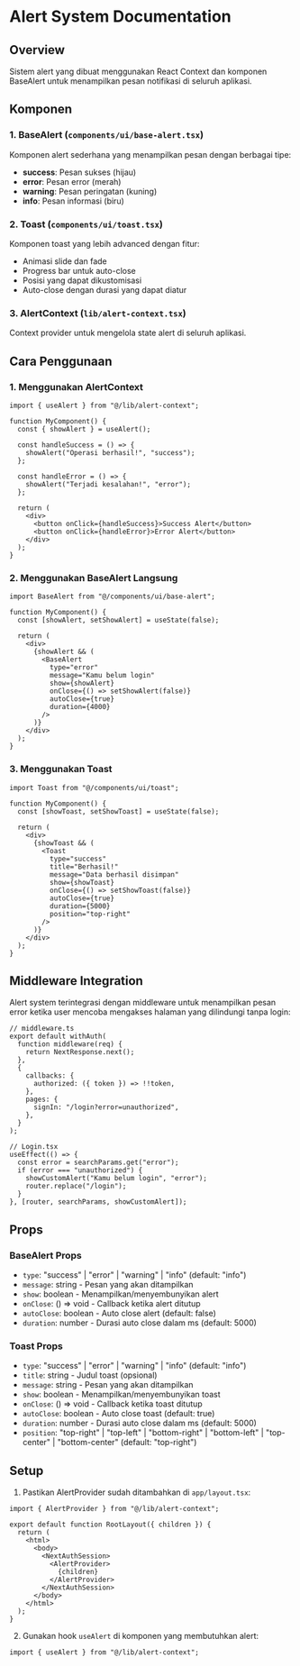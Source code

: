 # Alert System Documentation

## Overview
Sistem alert yang dibuat menggunakan React Context dan komponen BaseAlert untuk menampilkan pesan notifikasi di seluruh aplikasi.

## Komponen

### 1. BaseAlert (`components/ui/base-alert.tsx`)
Komponen alert sederhana yang menampilkan pesan dengan berbagai tipe:
- **success**: Pesan sukses (hijau)
- **error**: Pesan error (merah) 
- **warning**: Pesan peringatan (kuning)
- **info**: Pesan informasi (biru)

### 2. Toast (`components/ui/toast.tsx`)
Komponen toast yang lebih advanced dengan fitur:
- Animasi slide dan fade
- Progress bar untuk auto-close
- Posisi yang dapat dikustomisasi
- Auto-close dengan durasi yang dapat diatur

### 3. AlertContext (`lib/alert-context.tsx`)
Context provider untuk mengelola state alert di seluruh aplikasi.

## Cara Penggunaan

### 1. Menggunakan AlertContext

```tsx
import { useAlert } from "@/lib/alert-context";

function MyComponent() {
  const { showAlert } = useAlert();

  const handleSuccess = () => {
    showAlert("Operasi berhasil!", "success");
  };

  const handleError = () => {
    showAlert("Terjadi kesalahan!", "error");
  };

  return (
    <div>
      <button onClick={handleSuccess}>Success Alert</button>
      <button onClick={handleError}>Error Alert</button>
    </div>
  );
}
```

### 2. Menggunakan BaseAlert Langsung

```tsx
import BaseAlert from "@/components/ui/base-alert";

function MyComponent() {
  const [showAlert, setShowAlert] = useState(false);

  return (
    <div>
      {showAlert && (
        <BaseAlert
          type="error"
          message="Kamu belum login"
          show={showAlert}
          onClose={() => setShowAlert(false)}
          autoClose={true}
          duration={4000}
        />
      )}
    </div>
  );
}
```

### 3. Menggunakan Toast

```tsx
import Toast from "@/components/ui/toast";

function MyComponent() {
  const [showToast, setShowToast] = useState(false);

  return (
    <div>
      {showToast && (
        <Toast
          type="success"
          title="Berhasil!"
          message="Data berhasil disimpan"
          show={showToast}
          onClose={() => setShowToast(false)}
          autoClose={true}
          duration={5000}
          position="top-right"
        />
      )}
    </div>
  );
}
```

## Middleware Integration

Alert system terintegrasi dengan middleware untuk menampilkan pesan error ketika user mencoba mengakses halaman yang dilindungi tanpa login:

```tsx
// middleware.ts
export default withAuth(
  function middleware(req) {
    return NextResponse.next();
  },
  {
    callbacks: {
      authorized: ({ token }) => !!token,
    },
    pages: {
      signIn: "/login?error=unauthorized",
    },
  }
);
```

```tsx
// Login.tsx
useEffect(() => {
  const error = searchParams.get("error");
  if (error === "unauthorized") {
    showCustomAlert("Kamu belum login", "error");
    router.replace("/login");
  }
}, [router, searchParams, showCustomAlert]);
```

## Props

### BaseAlert Props
- `type`: "success" | "error" | "warning" | "info" (default: "info")
- `message`: string - Pesan yang akan ditampilkan
- `show`: boolean - Menampilkan/menyembunyikan alert
- `onClose`: () => void - Callback ketika alert ditutup
- `autoClose`: boolean - Auto close alert (default: false)
- `duration`: number - Durasi auto close dalam ms (default: 5000)

### Toast Props
- `type`: "success" | "error" | "warning" | "info" (default: "info")
- `title`: string - Judul toast (opsional)
- `message`: string - Pesan yang akan ditampilkan
- `show`: boolean - Menampilkan/menyembunyikan toast
- `onClose`: () => void - Callback ketika toast ditutup
- `autoClose`: boolean - Auto close toast (default: true)
- `duration`: number - Durasi auto close dalam ms (default: 5000)
- `position`: "top-right" | "top-left" | "bottom-right" | "bottom-left" | "top-center" | "bottom-center" (default: "top-right")

## Setup

1. Pastikan AlertProvider sudah ditambahkan di `app/layout.tsx`:
```tsx
import { AlertProvider } from "@/lib/alert-context";

export default function RootLayout({ children }) {
  return (
    <html>
      <body>
        <NextAuthSession>
          <AlertProvider>
            {children}
          </AlertProvider>
        </NextAuthSession>
      </body>
    </html>
  );
}
```

2. Gunakan hook `useAlert` di komponen yang membutuhkan alert:
```tsx
import { useAlert } from "@/lib/alert-context";
``` 